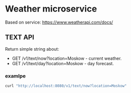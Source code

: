 # Weather microservice

Based on service: <https://www.weatherapi.com/docs/>

## TEXT API 
Return simple string about: 
* GET /v1/text/now?location=Moskow - current weather.
* GET /v1/text/day?location=Moskow - day forecast.

### examlpe
```bash
curl "http://localhost:8080/v1/text/now?location=Moskow"
```

